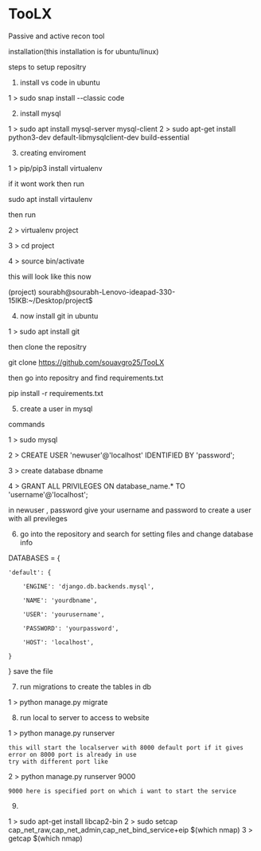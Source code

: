 # TooLX

Passive and active recon tool

installation(this installation is for ubuntu/linux)

steps to setup repositry

1. install vs code in ubuntu

1 > sudo snap install --classic code

2. install mysql

1 > sudo apt install mysql-server mysql-client
2 > sudo apt-get install python3-dev default-libmysqlclient-dev build-essential


3. creating enviroment

1 > pip/pip3 install virtualenv

if it wont work then run

sudo apt install virtaulenv

then run

2 > virtualenv project

3 > cd project

4 > source bin/activate

this will look like this now

(project) sourabh@sourabh-Lenovo-ideapad-330-15IKB:~/Desktop/project$

4. now install git in ubuntu

1 > sudo apt install git

then clone the repositry

git clone https://github.com/souavgro25/TooLX

then go into repositry and find requirements.txt

pip install -r requirements.txt

5. create a user in mysql

commands

1 > sudo mysql

2 > CREATE USER 'newuser'@'localhost' IDENTIFIED BY 'password';

3 > create database dbname

4 > GRANT ALL PRIVILEGES ON database_name.* TO 'username'@'localhost';

in newuser , password give your username and password to create a user with all previleges



6. go into the repository and search for setting files and change database info

DATABASES = {

    'default': {

        'ENGINE': 'django.db.backends.mysql',

        'NAME': 'yourdbname',

        'USER': 'yourusername',

        'PASSWORD': 'yourpassword',

        'HOST': 'localhost',

    }

}
save the file

7. run migrations to create the tables in db

1 > python manage.py migrate

8. run local to server to access to website

1 > python manage.py runserver

    this will start the localserver with 8000 default port if it gives error on 8000 port is already in use
    try with different port like

2 > python manage.py runserver 9000

    9000 here is specified port on which i want to start the service

9. 
1 > sudo apt-get install libcap2-bin 
2 > sudo setcap cap_net_raw,cap_net_admin,cap_net_bind_service+eip $(which nmap)
3 > getcap $(which nmap)
